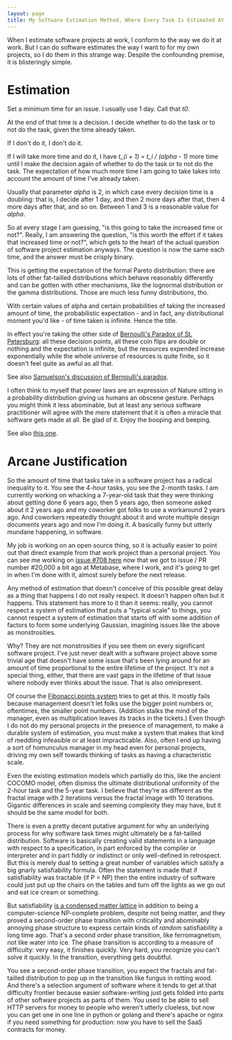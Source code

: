 ```yaml
---
layout: page
title: My Software Estimation Method, Where Every Task Is Estimated At Infinite Time
---
```


When I estimate software projects at work, I conform to the way we do it at work. But I can do software estimates the way I want to for my own projects, so I do them in this strange way. Despite the confounding premise, it is blisteringly simple.

Estimation
===

Set a minimum time for an issue. I usually use 1 day. Call that _t0_.

At the end of that time is a decision. I decide whether to do the task or to not do the task, given the time already taken.

If I don't do it, I don't do it.

If I will take more time and do it, I have _t\_(i + 1) = t\_i / (alpha - 1)_ more time until I make the decision again of whether to do the task or to not do the task. The expectation of how much more time I am going to take takes into account the amount of time I've already taken.

Usually that parameter _alpha_ is 2, in which case every decision time is a doubling: that is, I decide after 1 day, and then 2 more days after that, then 4 more days after that, and so on. Between 1 and 3 is a reasonable value for _alpha_.

So at every stage I am guessing, "is this going to take the increased time or not?". Really, I am answering the question, "is this worth the effort if it takes that increased time or not?", which gets to the heart of the actual question of software project estimation anyways. The question is now the same each time, and the answer must be crisply binary.

This is getting the expectation of the formal Pareto distribution: there are lots of other fat-tailled distributions which behave reasonably differently and can be gotten with other mechanisms, like the lognormal distribution or the gamma distributions. Those are much less funny distributions, tho.

With certain values of alpha and certain probabilities of taking the increased amount of time, the probabilistic expectation - and in fact, any distributional moment you'd like - of time taken is infinite. Hence the title.

In effect you're taking the other side of [Bernoulli's Paradox of St. Petersburg](https://en.wikipedia.org/wiki/St._Petersburg_paradox): all these decision points, all these coin flips are double or nothing and the expectation is infinite, but the resources expended increase exponentially while the whole universe of resources is quite finite, so it doesn't feel quite as awful as all that.

See also [Samuelson's discussion of Bernoulli's paradox](https://www.jstor.org/stable/2722712).

I often think to myself that power laws are an expression of Nature sitting in a probability distribution giving us humans an obscene gesture. Perhaps you might think it less abominable, but at least any serious software practitioner will agree with the mere statement that it is often a miracle that software gets made at all. Be glad of it. Enjoy the booping and beeping.

See also [this one](https://www.johndcook.com/blog/2015/12/21/power-law-projects/).

Arcane Justification
===

So the amount of time that tasks take in a software project has a radical inequality to it. You see the 4-hour tasks, you see the 2-month tasks. I am currently working on whacking a 7-year-old task that they were thinking about getting done 6 years ago, then 5 years ago, then someone asked about it 2 years ago and my coworker got folks to use a workaround 2 years ago. And coworkers repeatedly thought about it and wrote multiple design documents years ago and now I'm doing it. A basically funny but utterly mundane happening, in software.

My job is working on an open source thing, so it is actually easier to point out that direct example from that work project than a personal project. You can see me working on [issue #708 here](https://github.com/metabase/metabase/issues/708) now that we got to issue / PR number #20,000 a bit ago at Metabase, where I work, and it's going to get in when I'm done with it, almost surely before the next release.

Any method of estimation that doesn't conceive of this possible great delay as a thing that happens I do not really respect. It doesn't happen often but it happens. This statement has more to it than it seems: really, you cannot respect a system of estimation that puts a "typical scale" to things, you cannot respect a system of estimation that starts off with some addition of factors to form some underlying Gaussian, imagining issues like the above as monstrosities.

Why? They are not monstrosities if you see them on every significant software project. I've just never dealt with a software project above some trivial age that doesn't have some issue that's been lying around for an amount of time proportional to the entire lifetime of the project. It's not a special thing, either, that there are vast gaps in the lifetime of that issue where nobody ever thinks about the issue. That is also omnipresent.

Of course the [Fibonacci points system](https://www.lucidchart.com/blog/fibonacci-scale-for-agile-estimation) tries to get at this. It mostly fails because management doesn't let folks use the bigger point numbers or, oftentimes, the smaller point numbers. (Addition stalks the mind of the manager, even as multiplication leaves its tracks in the tickets.) Even though I do not do my personal projects in the presence of management, to make a durable system of estimation, you must make a system that makes that kind of meddling infeasible or at least impracticable. Also, often I end up having a sort of homunculus manager in my head even for personal projects, driving my own self towards thinking of tasks as having a characteristic scale.

Even the existing estimation models which partially do this, like the ancient COCOMO model, often dismiss the ultimate distributional uniformity of the 2-hour task and the 5-year task. I believe that they're as different as the fractal image with 2 iterations versus the fractal image with 10 iterations. Gigantic differences in scale and seeming complexity they may have, but it should be the same model for both.

There is even a pretty decent putative argument for why an underlying process for why software task times might ultimately be a fat-tailled distribution. Software is basically creating valid statements in a language with respect to a specification, in part enforced by the compiler or interpreter and in part fiddly or indistinct or only well-defined in retrospect. But this is merely dual to setting a great number of variables which satisfy a big gnarly satisfiability formula. Often the statement is made that if satisfiability was tractable (if P = NP) then the entire industry of software could just put up the chairs on the tables and turn off the lights as we go out and eat ice cream or something.

But satisfiability [is a condensed matter lattice](https://web.stanford.edu/~montanar/RESEARCH/book.html) in addition to being a computer-science NP-complete problem, despite not being matter, and they proved a second-order phase transition with criticality and abominably annoying phase structure to express certain kinds of _random_ satisfiability a long time ago. That's a second order phase transition, like ferromagnetism, not like water into ice. The phase transition is according to a measure of difficulty: very easy, it finishes quickly. Very hard, you recognize you can't solve it quickly. In the transition, everything gets doubtful.

You see a second-order phase transition, you expect the fractals and fat-tailled distribution to pop up in the transition like fungus in rotting wood. And there's a selection argument of software where it tends to get at that difficulty frontier because easier software-writing just gets folded into parts of other software projects as parts of them. You used to be able to sell HTTP servers for money to people who weren't utterly clueless, but now you can get one in one line in python or golang and there's apache or nginx if you need something for production: now you have to sell the SaaS contracts for money.
